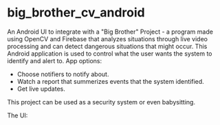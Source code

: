 # big_brother_cv_android

An Android UI to integrate with a "Big Brother" Project - a program made using OpenCV and Firebase that analyzes situations through live video processing
and can detect dangerous situations that might occur.
This Android application is used to control what the user wants the system to identify and alert to.
App options:
- Choose notifiers to notify about.
- Watch a report that summerizes events that the system identified.
- Get live updates.

This project can be used as a security system or even babysitting.

The UI:
